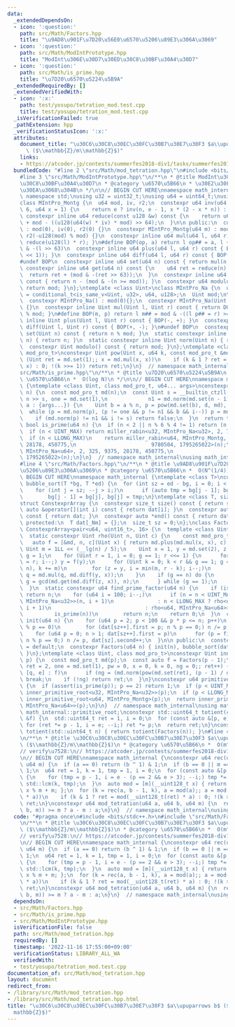 ```yaml
---
data:
  _extendedDependsOn:
  - icon: ':question:'
    path: src/Math/Factors.hpp
    title: "\u9AD8\u901F\u7D20\u56E0\u6570\u5206\u89E3\u306A\u3069"
  - icon: ':question:'
    path: src/Math/ModIntPrototype.hpp
    title: "ModInt\u306E\u30D7\u30ED\u30C8\u30BF\u30A4\u30D7"
  - icon: ':question:'
    path: src/Math/is_prime.hpp
    title: "\u7D20\u6570\u5224\u5B9A"
  _extendedRequiredBy: []
  _extendedVerifiedWith:
  - icon: ':x:'
    path: test/yosupo/tetration_mod.test.cpp
    title: test/yosupo/tetration_mod.test.cpp
  _isVerificationFailed: true
  _pathExtension: hpp
  _verificationStatusIcon: ':x:'
  attributes:
    document_title: "\u30C6\u30C8\u30EC\u30FC\u30B7\u30E7\u30F3 $a\\upuparrows b$\
      \ ($\\mathbb{Z}/m\\mathbb{Z}$)"
    links:
    - https://atcoder.jp/contests/summerfes2018-div1/tasks/summerfes2018_f
  bundledCode: "#line 2 \"src/Math/mod_tetration.hpp\"\n#include <bits/stdc++.h>\n\
    #line 3 \"src/Math/ModIntPrototype.hpp\"\n/**\n * @title ModInt\u306E\u30D7\u30ED\
    \u30C8\u30BF\u30A4\u30D7\n * @category \u6570\u5B66\n * \u30E2\u30F3\u30B4\u30E1\
    \u30EA\u3068\u304B\n */\n\n// BEGIN CUT HERE\nnamespace math_internal {\nusing\
    \ namespace std;\nusing u32 = uint32_t;\nusing u64 = uint64_t;\nusing u128 = __uint128_t;\n\
    class MIntPro_Montg {\n  u64 mod, iv, r2;\n  constexpr u64 inv(u64 n, int e =\
    \ 6, u64 x = 1) {\n    return e ? inv(n, e - 1, x * (2 - x * n)) : x;\n  }\n \
    \ constexpr inline u64 reduce(const u128 &w) const {\n    return u64(w >> 64)\
    \ + mod - ((u128(u64(w) * iv) * mod) >> 64);\n  }\n\n public:\n  constexpr MIntPro_Montg()\
    \ : mod(0), iv(0), r2(0) {}\n  constexpr MIntPro_Montg(u64 m) : mod(m), iv(inv(m)),\
    \ r2(-u128(mod) % mod) {}\n  constexpr inline u64 mul(u64 l, u64 r) const { return\
    \ reduce(u128(l) * r); }\n#define BOP(op, a) return l op## = a, l += (mod << 1)\
    \ & -(l >> 63)\n  constexpr inline u64 plus(u64 l, u64 r) const { BOP(+, r - (mod\
    \ << 1)); }\n  constexpr inline u64 diff(u64 l, u64 r) const { BOP(-, r); }\n\
    #undef BOP\n  constexpr inline u64 set(u64 n) const { return mul(n, r2); }\n \
    \ constexpr inline u64 get(u64 n) const {\n    u64 ret = reduce(n) - mod;\n  \
    \  return ret + (mod & -(ret >> 63));\n  }\n  constexpr inline u64 norm(u64 n)\
    \ const { return n - (mod & -(n >= mod)); }\n  constexpr u64 modulo() const {\
    \ return mod; }\n};\ntemplate <class Uint>\nclass MIntPro_Na {\n  using DUint\
    \ = conditional_t<is_same_v<Uint, u32>, u64, u128>;\n  Uint mod;\n\n public:\n\
    \  constexpr MIntPro_Na() : mod(0){};\n  constexpr MIntPro_Na(Uint m) : mod(m)\
    \ {}\n  constexpr inline Uint mul(Uint l, Uint r) const { return DUint(l) * r\
    \ % mod; }\n#define BOP(m, p) return l m## = mod & -((l p## = r) >= mod)\n  constexpr\
    \ inline Uint plus(Uint l, Uint r) const { BOP(-, +); }\n  constexpr inline Uint\
    \ diff(Uint l, Uint r) const { BOP(+, -); }\n#undef BOP\n  constexpr inline Uint\
    \ set(Uint n) const { return n % mod; }\n  static constexpr inline Uint get(Uint\
    \ n) { return n; }\n  static constexpr inline Uint norm(Uint n) { return n; }\n\
    \  constexpr Uint modulo() const { return mod; }\n};\ntemplate <class Uint, class\
    \ mod_pro_t>\nconstexpr Uint pow(Uint x, u64 k, const mod_pro_t &md) {\n  for\
    \ (Uint ret = md.set(1);; x = md.mul(x, x))\n    if (k & 1 ? ret = md.mul(ret,\
    \ x) : 0; !(k >>= 1)) return ret;\n}\n}  // namespace math_internal\n#line 4 \"\
    src/Math/is_prime.hpp\"\n/**\n * @title \u7D20\u6570\u5224\u5B9A\n * @category\
    \ \u6570\u5B66\n *  O(log N)\n */\n\n// BEGIN CUT HERE\nnamespace math_internal\
    \ {\ntemplate <class Uint, class mod_pro_t, u64... args>\nconstexpr bool miller_rabin(Uint\
    \ n) {\n  const mod_pro_t md(n);\n  const Uint s = __builtin_ctzll(n - 1), d =\
    \ n >> s, one = md.set(1),\n             n1 = md.norm(md.set(n - 1));\n  for (auto\
    \ a : {args...}) {\n    Uint b = a % n, p = pow(md.set(b), d, md), i = s;\n  \
    \  while (p = md.norm(p), (p != one && p != n1 && b && i--)) p = md.mul(p, p);\n\
    \    if (md.norm(p) != n1 && i != s) return false;\n  }\n  return true;\n}\nconstexpr\
    \ bool is_prime(u64 n) {\n  if (n < 2 || n % 6 % 4 != 1) return (n | 1) == 3;\n\
    \  if (n < UINT_MAX) return miller_rabin<u32, MIntPro_Na<u32>, 2, 7, 61>(n);\n\
    \  if (n < LLONG_MAX)\n    return miller_rabin<u64, MIntPro_Montg, 2, 325, 9375,\
    \ 28178, 450775,\n                        9780504, 1795265022>(n);\n  return miller_rabin<u64,\
    \ MIntPro_Na<u64>, 2, 325, 9375, 28178, 450775,\n                      9780504,\
    \ 1795265022>(n);\n}\n}  // namespace math_internal\nusing math_internal::is_prime;\n\
    #line 4 \"src/Math/Factors.hpp\"\n/**\n * @title \u9AD8\u901F\u7D20\u56E0\u6570\
    \u5206\u89E3\u306A\u3069\n * @category \u6570\u5B66\n *  O(N^(1/4))\n */\n\n//\
    \ BEGIN CUT HERE\nnamespace math_internal {\ntemplate <class T>\nconstexpr void\
    \ bubble_sort(T *bg, T *ed) {\n  for (int sz = ed - bg, i = 0; i < sz; i++)\n\
    \    for (int j = sz; --j > i;)\n      if (auto tmp = bg[j - 1]; bg[j - 1] > bg[j])\n\
    \        bg[j - 1] = bg[j], bg[j] = tmp;\n}\ntemplate <class T, size_t _Nm>\n\
    struct ConstexprArray {\n  constexpr size_t size() const { return sz; }\n  constexpr\
    \ auto &operator[](int i) const { return dat[i]; }\n  constexpr auto *begin()\
    \ const { return dat; }\n  constexpr auto *end() const { return dat + sz; }\n\n\
    \ protected:\n  T dat[_Nm] = {};\n  size_t sz = 0;\n};\nclass Factors : public\
    \ ConstexprArray<pair<u64, uint16_t>, 16> {\n  template <class Uint, class mod_pro_t>\n\
    \  static constexpr Uint rho(Uint n, Uint c) {\n    const mod_pro_t md(n);\n \
    \   auto f = [&md, n, c](Uint x) { return md.plus(md.mul(x, x), c); };\n    const\
    \ Uint m = 1LL << (__lg(n) / 5);\n    Uint x = 1, y = md.set(2), z = 1, q = md.set(1),\
    \ g = 1;\n    for (Uint r = 1, i = 0; g == 1; r <<= 1) {\n      for (x = y, i\
    \ = r; i--;) y = f(y);\n      for (Uint k = 0; k < r && g == 1; g = gcd(md.get(q),\
    \ n), k += m)\n        for (z = y, i = min(m, r - k); i--;)\n          y = f(y),\
    \ q = md.mul(q, md.diff(y, x));\n    }\n    if (g == n) do {\n        z = f(z),\
    \ g = gcd(md.get(md.diff(z, x)), n);\n      } while (g == 1);\n    return g;\n\
    \  }\n  static constexpr u64 find_prime_factor(u64 n) {\n    if (is_prime(n))\
    \ return n;\n    for (u64 i = 100; i--;)\n      if (n = n < UINT_MAX    ? rho<u32,\
    \ MIntPro_Na<u32>>(n, i + 1)\n              : n < LLONG_MAX ? rho<u64, MIntPro_Montg>(n,\
    \ i + 1)\n                              : rho<u64, MIntPro_Na<u64>>(n, i + 1);\n\
    \          is_prime(n))\n        return n;\n    return 0;\n  }\n  constexpr void\
    \ init(u64 n) {\n    for (u64 p = 2; p < 100 && p * p <= n; p++)\n      if (n\
    \ % p == 0)\n        for (dat[sz++].first = p; n % p == 0;) n /= p, dat[sz - 1].second++;\n\
    \    for (u64 p = 0; n > 1; dat[sz++].first = p)\n      for (p = find_prime_factor(n);\
    \ n % p == 0;) n /= p, dat[sz].second++;\n  }\n\n public:\n  constexpr Factors()\
    \ = default;\n  constexpr Factors(u64 n) { init(n), bubble_sort(dat, dat + sz);\
    \ }\n};\ntemplate <class Uint, class mod_pro_t>\nconstexpr Uint inner_primitive_root(Uint\
    \ p) {\n  const mod_pro_t md(p);\n  const auto f = Factors(p - 1);\n  for (Uint\
    \ ret = 2, one = md.set(1), pw = 0, x = 0, k = 0, ng = 0;; ret++) {\n    for (auto\
    \ [q, e] : f)\n      if (ng = (md.norm(pow(md.set(ret), (p - 1) / q, md)) == one))\
    \ break;\n    if (!ng) return ret;\n  }\n}\nconstexpr u64 primitive_root(u64 p)\
    \ {\n  if (assert(is_prime(p)); p == 2) return 1;\n  if (p < UINT_MAX) return\
    \ inner_primitive_root<u32, MIntPro_Na<u32>>(p);\n  if (p < LLONG_MAX) return\
    \ inner_primitive_root<u64, MIntPro_Montg>(p);\n  return inner_primitive_root<u64,\
    \ MIntPro_Na<u64>>(p);\n}\n}  // namespace math_internal\nusing math_internal::Factors,\
    \ math_internal::primitive_root;\nconstexpr std::uint64_t totient(const Factors\
    \ &f) {\n  std::uint64_t ret = 1, i = 0;\n  for (const auto &[p, e] : f)\n   \
    \ for (ret *= p - 1, i = e; --i;) ret *= p;\n  return ret;\n}\nconstexpr auto\
    \ totient(std::uint64_t n) { return totient(Factors(n)); }\n#line 4 \"src/Math/mod_tetration.hpp\"\
    \n/**\n * @title \u30C6\u30C8\u30EC\u30FC\u30B7\u30E7\u30F3 $a\\upuparrows b$\
    \ ($\\mathbb{Z}/m\\mathbb{Z}$)\n * @category \u6570\u5B66\n *  O(m^(1/4))\n */\n\
    // verify\u7528:\n// https://atcoder.jp/contests/summerfes2018-div1/tasks/summerfes2018_f\n\
    \n// BEGIN CUT HERE\nnamespace math_internal {\nconstexpr u64 rec(u64 a, u64 b,\
    \ u64 m) {\n  if (a == 0) return (b ^ 1) & 1;\n  if (b == 0 || m == 1) return\
    \ 1;\n  u64 ret = 1, k = 1, tmp = 1, i = 0;\n  for (const auto &[p, e] : Factors(m))\
    \ {\n    for (tmp = p - 1, i = e - (p == 2 && e > 3); --i;) tmp *= p;\n    k =\
    \ std::lcm(k, tmp);\n  }\n  auto mod = [m](__uint128_t x) { return x < m ? x :\
    \ x % m + m; };\n  for (k = rec(a, b - 1, k), a = mod(a);; a = mod(__uint128_t(a)\
    \ * a))\n    if (k & 1 ? ret = mod(__uint128_t(ret) * a) : 0; !(k >>= 1)) return\
    \ ret;\n}\nconstexpr u64 mod_tetration(u64 a, u64 b, u64 m) {\n  return (a = rec(a,\
    \ b, m)) >= m ? a - m : a;\n}\n}  // namespace math_internal\nusing math_internal::mod_tetration;\n"
  code: "#pragma once\n#include <bits/stdc++.h>\n#include \"src/Math/Factors.hpp\"\
    \n/**\n * @title \u30C6\u30C8\u30EC\u30FC\u30B7\u30E7\u30F3 $a\\upuparrows b$\
    \ ($\\mathbb{Z}/m\\mathbb{Z}$)\n * @category \u6570\u5B66\n *  O(m^(1/4))\n */\n\
    // verify\u7528:\n// https://atcoder.jp/contests/summerfes2018-div1/tasks/summerfes2018_f\n\
    \n// BEGIN CUT HERE\nnamespace math_internal {\nconstexpr u64 rec(u64 a, u64 b,\
    \ u64 m) {\n  if (a == 0) return (b ^ 1) & 1;\n  if (b == 0 || m == 1) return\
    \ 1;\n  u64 ret = 1, k = 1, tmp = 1, i = 0;\n  for (const auto &[p, e] : Factors(m))\
    \ {\n    for (tmp = p - 1, i = e - (p == 2 && e > 3); --i;) tmp *= p;\n    k =\
    \ std::lcm(k, tmp);\n  }\n  auto mod = [m](__uint128_t x) { return x < m ? x :\
    \ x % m + m; };\n  for (k = rec(a, b - 1, k), a = mod(a);; a = mod(__uint128_t(a)\
    \ * a))\n    if (k & 1 ? ret = mod(__uint128_t(ret) * a) : 0; !(k >>= 1)) return\
    \ ret;\n}\nconstexpr u64 mod_tetration(u64 a, u64 b, u64 m) {\n  return (a = rec(a,\
    \ b, m)) >= m ? a - m : a;\n}\n}  // namespace math_internal\nusing math_internal::mod_tetration;"
  dependsOn:
  - src/Math/Factors.hpp
  - src/Math/is_prime.hpp
  - src/Math/ModIntPrototype.hpp
  isVerificationFile: false
  path: src/Math/mod_tetration.hpp
  requiredBy: []
  timestamp: '2022-11-16 17:55:00+09:00'
  verificationStatus: LIBRARY_ALL_WA
  verifiedWith:
  - test/yosupo/tetration_mod.test.cpp
documentation_of: src/Math/mod_tetration.hpp
layout: document
redirect_from:
- /library/src/Math/mod_tetration.hpp
- /library/src/Math/mod_tetration.hpp.html
title: "\u30C6\u30C8\u30EC\u30FC\u30B7\u30E7\u30F3 $a\\upuparrows b$ ($\\mathbb{Z}/m\\\
  mathbb{Z}$)"
---
```

